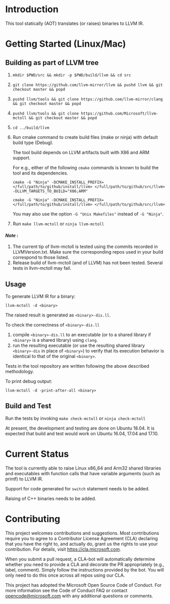 # Introduction
This tool statically (AOT) translates (or raises) binaries to LLVM IR.

# Getting Started (Linux/Mac)
## Building as part of LLVM tree

1.  `mkdir $PWD/src && mkdir -p $PWD/build/llvm && cd src`
2.  `git clone https://github.com/llvm-mirror/llvm && pushd llvm && git checkout master && popd`
3.  `pushd llvm/tools && git clone https://github.com/llvm-mirror/clang && git checkout master && popd`
4.  `pushd llvm/tools && git clone https://github.com/Microsoft/llvm-mctoll && git checkout master && popd`
5.  `cd ../build/llvm`
6.  Run cmake command to create build files (make or ninja) with default build type (Debug).

    The tool build depends on LLVM artifacts built with X86 and ARM support.

    For e.g., either of the following `cmake` commands is known to build the tool and its dependencies.

    `cmake -G "Ninja" -DCMAKE_INSTALL_PREFIX=</full/path/to/github/install/llvm> </full/path/to/github/src/llvm> -DLLVM_TARGETS_TO_BUILD="X86;ARM"`

    `cmake -G "Ninja" -DCMAKE_INSTALL_PREFIX=</full/path/to/github/install/llvm> </full/path/to/github/src/llvm>`

    You may also use the option `-G "Unix Makefiles"` instead of `-G "Ninja"`.

7.  Run `make llvm-mctoll` or `ninja llvm-mctoll`

#### _Note_ :
1. The current tip of llvm-mctoll is tested using the commits recorded in LLVMVersion.txt. Make sure the corresponding repos used in your build correspond to those listed.
2. Release build of llvm-mctoll (and of LLVM) has not been tested. Several tests in llvm-mctoll may fail.

## Usage

To generate LLVM IR for a binary:

`llvm-mctoll -d <binary>`

The raised result is generated as `<binary>-dis.ll`.

To check the correctness of `<binary>-dis.ll`
1. compile `<binary>-dis.ll` to an executable (or to a shared library if `<binary>` is a shared library) using `clang`.
2. run the resulting executable (or use the resulting shared library `<binary>-dis` in place of `<binary>`) to verify that its execution behavior is identical to that of the original `<binary>`.

Tests in the tool repository are written following the above described methodology.

To print debug output:

`llvm-mctoll -d -print-after-all <binary>`

## Build and Test

Run the tests by invoking `make check-mctoll` or `ninja check-mctoll`

At present, the development and testing are done on Ubuntu 18.04. It is expected that build and test would work on Ubuntu 16.04, 17.04 and 17.10.

# Current Status

The tool is currently able to raise Linux x86_64 and Arm32 shared libraries and executables with function calls that have variable arguments (such as printf) to LLVM IR.

Support for code generated for `switch` statement needs to be added.

Raising of C++ binaries needs to be added.

# Contributing

This project welcomes contributions and suggestions. Most contributions require you to agree to a Contributor License Agreement (CLA)
declaring that you have the right to, and actually do, grant us the rights to use your contribution. For details, visit
https://cla.microsoft.com.

When you submit a pull request, a CLA-bot will automatically determine whether you need to provide a CLA and decorate the PR
appropriately (e.g., label, comment). Simply follow the instructions provided by the bot. You will only need to do this once across all
repos using our CLA.

This project has adopted the Microsoft Open Source Code of Conduct. For more information see the Code of Conduct FAQ or contact
opencode@microsoft.com with any additional questions or comments.
